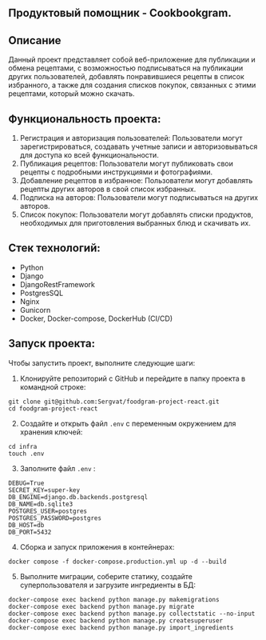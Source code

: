 ## Продуктовый помощник - Cookbookgram.

## Описание

Данный проект представляет собой веб-приложение для публикации и обмена рецептами, с возможностью подписываться на публикации других пользователей, добавлять понравившиеся рецепты в список избранного, а также для создания списков покупок, связанных с этими рецептами, который можно скачать.

## Функциональность проекта:

1.  Регистрация и авторизация пользователей: Пользователи могут зарегистрироваться, создавать учетные записи и авторизовываться для доступа ко всей функциональности.
2.  Публикация рецептов: Пользователи могут публиковать свои рецепты с подробными инструкциями и фотографиями.
3.  Добавление рецептов в избранное: Пользователи могут добавлять рецепты других авторов в свой список избранных.
4.  Подписка на авторов: Пользователи могут подписываться на других авторов.
5.  Список покупок: Пользователи могут добавлять списки продуктов, необходимых для приготовления выбранных блюд и скачивать их.

## Стек технологий:

- Python
- Django
- DjangoRestFramework
- PostgresSQL
- Nginx
- Gunicorn
- Docker, Docker-compose, DockerHub (CI/CD)

## Запуск проекта:

Чтобы запустить проект, выполните следующие шаги:

1.  Клонируйте репозиторий с GitHub и перейдите в папку проекта в командной строке:

```
git clone git@github.com:Sergvat/foodgram-project-react.git
cd foodgram-project-react
```

2. Cоздайте и открыть файл `.env` с переменным окружением для хранения ключей:

```
cd infra
touch .env
```

3. Заполните файл `.env` :

```
DEBUG=True
SECRET_KEY=super-key
DB_ENGINE=django.db.backends.postgresql
DB_NAME=db.sqlite3
POSTGRES_USER=postgres
POSTGRES_PASSWORD=postgres
DB_HOST=db
DB_PORT=5432
```

4.  Сборка и запуск приложения в контейнерах:

```
docker compose -f docker-compose.production.yml up -d --build
```

5.  Выполните миграции, соберите статику, cоздайте суперпользователя и загрузите ингредиенты в БД:

```
docker-compose exec backend python manage.py makemigrations
docker-compose exec backend python manage.py migrate
docker-compose exec backend python manage.py collectstatic --no-input
docker-compose exec backend python manage.py createsuperuser
docker-compose exec backend python manage.py import_ingredients
```

